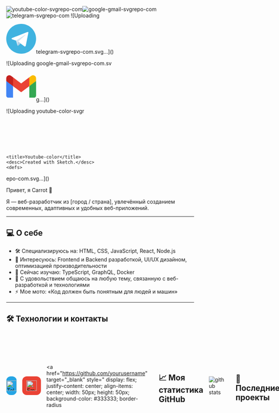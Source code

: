 <!--youtube-->
![youtube-color-svgrepo-com](https://github.com/user-attachments/assets/fdb1f983-6ec6-4c97-81fe-13614e2370b8)![google-gmail-svgrepo-com](https://github.com/user-attachments/assets/095a3d96-3a33-4448-aa28-170abe64b1fa)![telegram-svgrepo-com](https://github.com/user-attachments/assets/2797b91f-afa3-40e7-9702-6b689b1a4b5f)
![Uploading <?xml version="1.0" encoding="UTF-8" standalone="no"?>
<!-- Uploaded to: SVG Repo, www.svgrepo.com, Generator: SVG Repo Mixer Tools -->
<svg width="80px" height="80px" viewBox="0 0 256 256" version="1.1" xmlns="http://www.w3.org/2000/svg" xmlns:xlink="http://www.w3.org/1999/xlink" preserveAspectRatio="xMidYMid">
		<g>
				<path d="M128,0 C57.307,0 0,57.307 0,128 L0,128 C0,198.693 57.307,256 128,256 L128,256 C198.693,256 256,198.693 256,128 L256,128 C256,57.307 198.693,0 128,0 L128,0 Z" fill="#40B3E0">

</path>
				<path d="M190.2826,73.6308 L167.4206,188.8978 C167.4206,188.8978 164.2236,196.8918 155.4306,193.0548 L102.6726,152.6068 L83.4886,143.3348 L51.1946,132.4628 C51.1946,132.4628 46.2386,130.7048 45.7586,126.8678 C45.2796,123.0308 51.3546,120.9528 51.3546,120.9528 L179.7306,70.5928 C179.7306,70.5928 190.2826,65.9568 190.2826,73.6308" fill="#FFFFFF">

</path>
				<path d="M98.6178,187.6035 C98.6178,187.6035 97.0778,187.4595 95.1588,181.3835 C93.2408,175.3085 83.4888,143.3345 83.4888,143.3345 L161.0258,94.0945 C161.0258,94.0945 165.5028,91.3765 165.3428,94.0945 C165.3428,94.0945 166.1418,94.5735 163.7438,96.8115 C161.3458,99.0505 102.8328,151.6475 102.8328,151.6475" fill="#D2E5F1">

</path>
				<path d="M122.9015,168.1154 L102.0335,187.1414 C102.0335,187.1414 100.4025,188.3794 98.6175,187.6034 L102.6135,152.2624" fill="#B5CFE4">

</path>
		</g>
</svg>telegram-svgrepo-com.svg…]()



<!--google-gmail-->
![Uploading google-gmail-svgrepo-com.sv<?xml version="1.0" encoding="UTF-8"?>
<!-- Uploaded to: SVG Repo, www.svgrepo.com, Generator: SVG Repo Mixer Tools -->
<svg width="80px" height="80px" viewBox="0 -31.5 256 256" version="1.1" xmlns="http://www.w3.org/2000/svg" xmlns:xlink="http://www.w3.org/1999/xlink" preserveAspectRatio="xMidYMid">
    <g>
        <path d="M58.1818182,192.049515 L58.1818182,93.1404244 L27.5066233,65.0770089 L0,49.5040608 L0,174.59497 C0,184.253152 7.82545455,192.049515 17.4545455,192.049515 L58.1818182,192.049515 Z" fill="#4285F4">

</path>
        <path d="M197.818182,192.049515 L238.545455,192.049515 C248.203636,192.049515 256,184.224061 256,174.59497 L256,49.5040608 L224.844415,67.3422767 L197.818182,93.1404244 L197.818182,192.049515 Z" fill="#34A853">

</path>
        <polygon fill="#EA4335" points="58.1818182 93.1404244 54.0077618 54.4932827 58.1818182 17.5040608 128 69.8676972 197.818182 17.5040608 202.487488 52.4960089 197.818182 93.1404244 128 145.504061">

</polygon>
        <path d="M197.818182,17.5040608 L197.818182,93.1404244 L256,49.5040608 L256,26.2313335 C256,4.64587897 231.36,-7.65957557 214.109091,5.28587897 L197.818182,17.5040608 Z" fill="#FBBC04">

</path>
        <path d="M0,49.5040608 L26.7588051,69.5731646 L58.1818182,93.1404244 L58.1818182,17.5040608 L41.8909091,5.28587897 C24.6109091,-7.65957557 0,4.64587897 0,26.2313335 L0,49.5040608 Z" fill="#C5221F">

</path>
    </g>
</svg>g…]()



<!--youtube-->
![Uploading youtube-color-svgr<?xml version="1.0" encoding="UTF-8" standalone="no"?>
<!-- Uploaded to: SVG Repo, www.svgrepo.com, Generator: SVG Repo Mixer Tools -->
<svg width="80px" height="80px" viewBox="0 -7 48 48" version="1.1" xmlns="http://www.w3.org/2000/svg" xmlns:xlink="http://www.w3.org/1999/xlink">
    
    <title>Youtube-color</title>
    <desc>Created with Sketch.</desc>
    <defs>

</defs>
    <g id="Icons" stroke="none" stroke-width="1" fill="none" fill-rule="evenodd">
        <g id="Color-" transform="translate(-200.000000, -368.000000)" fill="#CE1312">
            <path d="M219.044,391.269916 L219.0425,377.687742 L232.0115,384.502244 L219.044,391.269916 Z M247.52,375.334163 C247.52,375.334163 247.0505,372.003199 245.612,370.536366 C243.7865,368.610299 241.7405,368.601235 240.803,368.489448 C234.086,368 224.0105,368 224.0105,368 L223.9895,368 C223.9895,368 213.914,368 207.197,368.489448 C206.258,368.601235 204.2135,368.610299 202.3865,370.536366 C200.948,372.003199 200.48,375.334163 200.48,375.334163 C200.48,375.334163 200,379.246723 200,383.157773 L200,386.82561 C200,390.73817 200.48,394.64922 200.48,394.64922 C200.48,394.64922 200.948,397.980184 202.3865,399.447016 C204.2135,401.373084 206.612,401.312658 207.68,401.513574 C211.52,401.885191 224,402 224,402 C224,402 234.086,401.984894 240.803,401.495446 C241.7405,401.382148 243.7865,401.373084 245.612,399.447016 C247.0505,397.980184 247.52,394.64922 247.52,394.64922 C247.52,394.64922 248,390.73817 248,386.82561 L248,383.157773 C248,379.246723 247.52,375.334163 247.52,375.334163 L247.52,375.334163 Z" id="Youtube">

</path>
        </g>
    </g>
</svg>epo-com.svg…]()




































 Привет, я Carrot 👋

Я — веб-разработчик из [город / страна], увлечённый созданием современных, адаптивных и удобных веб-приложений.

---

## 💻 О себе

- 🛠️ Специализируюсь на: HTML, CSS, JavaScript, React, Node.js  
- 🚀 Интересуюсь: Frontend и Backend разработкой, UI/UX дизайном, оптимизацией производительности  
- 🌱 Сейчас изучаю: TypeScript, GraphQL, Docker  
- 💬 С удовольствием общаюсь на любую тему, связанную с веб-разработкой и технологиями  
- ⚡ Мое мото: «Код должен быть понятным для людей и машин»

---

## 🛠 Технологии и контакты
<div style="display: flex; gap: 15px; align-items: center;">
  <!-- Telegram -->
  <a href="https://t.me/yourchannel" target="_blank" style="
    display: flex;
    justify-content: center;
    align-items: center;
    width: 50px;
    height: 50px;
    background-color: #26A5E4;
    border-radius: 12px;
    text-decoration: none;
  " title="Telegram">
    <img src="https://cdn-icons-png.flaticon.com/512/2111/2111646.png" alt="Telegram" style="width: 28px; height: 28px;" />
  </a>

  <!-- Универсальная иконка почты -->
  <a href="mailto:your@email.com" style="
    display: flex;
    justify-content: center;
    align-items: center;
    width: 50px;
    height: 50px;
    background-color: #ea4335; /* красный оттенок */
    border-radius: 12px;
    text-decoration: none;
  " title="Email">
    <img src="https://cdn-icons-png.flaticon.com/512/561/561127.png" alt="Email" style="width: 28px; height: 28px;" />
  </a>

  <!-- GitHub -->
  <a href="https://github.com/yourusername" target="_blank" style="
    display: flex;
    justify-content: center;
    align-items: center;
    width: 50px;
    height: 50px;
    background-color: #333333;
    border-radius

---



## 📈 Моя статистика GitHub

![github stats](https://github-readme-stats.vercel.app/api?username=yourusername&show_icons=true&theme=radical)

---

## 📂 Последние проекты

- [Название проекта 1](https://github.com/yourusername/project1) — краткое описание  
- [Название проекта 2](https://github.com/yourusername/project2) — краткое описание  
- [Название проекта 3](https://github.com/yourusername/project3) — краткое описание

---

Спасибо за визит!  
Буду рад сотрудничеству и новым знакомствам. 😊



